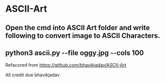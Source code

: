 # ASCII-Art

## Open the cmd into ASCII Art folder and write following to convert image to ASCII Characters.
## python3 ascii.py --file oggy.jpg --cols 100


Refacored from https://github.com/bhavikjadav/ASCII-Art

All credit due bhavikjadav
